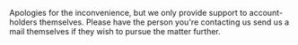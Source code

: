 Apologies for the inconvenience, but we only provide support to account-holders themselves. Please have the person you're contacting us send us a mail themselves if they wish to pursue the matter further.